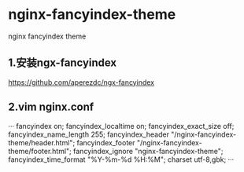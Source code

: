 # nginx-fancyindex-theme
nginx fancyindex theme

## 1.安装ngx-fancyindex
https://github.com/aperezdc/ngx-fancyindex

## 2.vim nginx.conf

···
            fancyindex on;
            fancyindex_localtime    on; 
            fancyindex_exact_size off;
            fancyindex_name_length  255;
            fancyindex_header       "/nginx-fancyindex-theme/header.html"; 
            fancyindex_footer    "/nginx-fancyindex-theme/footer.html";
            fancyindex_ignore    "nginx-fancyindex-theme";
            fancyindex_time_format  "%Y-%m-%d %H:%M";
            charset utf-8,gbk;
···
